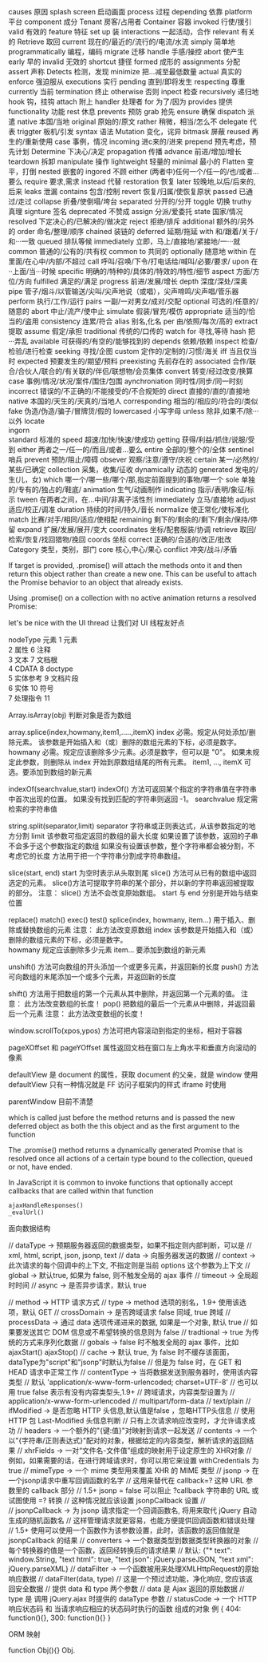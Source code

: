 causes 		原因
splash screen 	启动画面
process 	过程 
depending 	依靠
platform 	平台
component 	成分
Tenant 		房客/占用者
Container 	容器
invoked 	行使/援引
valid 		有效的
feature 	特征
set up 		装
interactions 	一起活动，合作
relevant 	有关的
Retrieve  	取回
current 	现在的/最近的/流行的/电流/水流
simply 		简单地
programmatically  	编程，编码
migrate 	迁移
handle 		手感/操控
abort 		使产生
early 		早的
invalid 	无效的
shortcut	捷径
formed 		成形的
assignments 	分配
assert 		声称
Detects		检测，发现
minimize 	把...减至最低数量
actual		真实的
enforce		强迫服从
executions 	实行
pending 	直到/即将发生
respecting  尊重
currently	当前
termination	终止
otherwise	否则
inpect		检查
recursively 递归地
hook		钩，挂钩
attach 		附上
handler 	处理者
for			为了/因为
provides 	提供
functionality 功能
rest 		休息
prevents 	预防
grab		抢先
ensure		确保
dispatch	派遣
native 		本国/当地
original 	原始的/原文
rather		稍微，相当/怎么不
delegate	代表
triggter 	板机/引发
syntax		语法
Mutation   	变化，诧异
bitmask 	屏蔽
reused		再生的/重新使用
case		事例，情况
incoming 	进c来的/进来
prepend		预先考虑，预先计划
Determine	下决心/决定
propagation	传播
advance		前进/增加/增长
teardown 	拆卸
manipulate	操作
lightweight	轻量的
minimal 	最小的
Flatten		变平，打倒
nested 		嵌套的
ingored		不顾
either		(两者中)任何一个/任一的/也/或者...要么
require		要求,需求
instead		代替
restoration	恢复
later		较晚地,以后/后来的,后来
leaks		泄漏
contains	包含/控制
revert 		恢复/归属/使恢复原状
passed		已通过/走过
collapse	折叠/使倒塌/垮台
separated 	分开的/分开
toggle		切换
truthy		真理
signture 	签名
deprecated 	不赞成
assign		分派/爱委托
state		国家/情况
resolved 	下定决心的/已解决的/做决定
reject 		拒绝/排斥
additional 	额外的/另外的
order		命名/整理/顺序
chained		装链的
deferred 	延期/拖延
with		和/跟着/关于/和···一致
queued		排队等候
immediately	立即，马上/直接地/紧接地/一···就
common 		普通的/公有的/共有权
common to 	共同的
optionally	随意地
within 		在里面/在心中/内部/不超过
call		呼叫/召唤/下令/打电话给/喊叫/必要/要求/
upon		在··上面/当···时候
specific	明确的/特种的/具体的/特效的/特性/细节
aspect		方面/方位/方向
fulfilled	满足的/满足
progress 	前进/发展/增长
depth		深度/深处/深奥
pipe		管子/烟斗/以管输送/尖叫/尖声地说（或唱），尖声啼鸣/尖声唱/管乐器
perform 	执行/工作/运行
pairs		一副/一对男女/成对/交配
optional	可选的/任意的/随意的
abort  		中止/流产/使中止
simulate	假装/冒充/模仿
appropriate	适当的/恰当的/盗用
consistency	连累/符合
alias		别名,化名
per			由/依照/每次/高的
extract		提取
assume 		假定/承担
traditional	传统的/口传的
watch for 	寻找,等待
hash		把···弄乱 
available	可获得的/有空的/能够找到的
depends		依赖/依赖
inspect		检查/检验/进行检查
seeking		寻找/企图
custom		定作的/定制的/习惯/海关
iff			当且仅当时
expected	预要发生的/期望/预料
preexisting	先前存在的
associated	合作/联合/合伙人/联合的/有关联的/伴侣/联想物/会员集体
convert		转变/经过改变/换算
case 		事例/情况/状况/案件/围住/包围
aynchroniation 	同时性/同步/同一时刻
incorrect 	错误的/不正确的/不能接受的/不合规矩的
direct		直接的/直的/直接地
native		本国的/天生的/天真的/当地人
corresponding 		相当的/相应的/符合的/类似
fake		伪造/伪造/骗子/冒牌货/假的
lowercased	小写字母
unless 		除非,如果不/除···以外
locate		
ingorn 		
standard  	标准的
speed		超速/加快/快速/使成功
getting 	获得/利益/抓住/说服/受到
either		两者之一/任一的/而且/或者...要么
entire		全部的/整个的/全体
sentinel	哨兵
prevent		预防/阻止/障碍
obsever		观察/注意/遵守/庆祝
certain		某一/必然的/某些/已确定
collection	采集，收集/征收
dynamically 动态的
generated 	发电的/生(儿，女)
which		哪一个/哪一些/哪个/那,指定前面提到的事物/哪一个
sole		单独的/专有的/独占的/鞋底/
animation 	生气/动画制作
indicating 	指示/表明/象征/标示
tween 		在两者之间，在…中间/非离子活性剂
immediately	立马/直接地
adjust		适应/校正/调准
duration	持续的时间/持久/音长
normalize	使正常化/使标准化
match		比赛/对手/相同/适应/使相配
remaining	剩下的/剩余的/剩下/剩余/保持/停留
expand		扩展/发展/展开/变大
coordinates 坐标/配套服装/协调
retrieve 	取回/检索/恢复/找回猎物/挽回
coords 		坐标
correct		正确的/合适的/改正/批改
Category	类型，类别，部门
core		核心,中心/果心
conflict	冲突/战斗/矛盾


If target is provided, .promise() will attach the methods onto it and then return this object rather than create a new one. This can be useful to attach the Promise behavior to an object that already exists.


Using .promise() on a collection with no active animation returns a resolved Promise:







let's be nice with the UI thread
让我们对 UI 线程友好点


nodeType 元素 
1 元素  
2 属性      6 注释      
3 文本      7 文档根    
4 CDATA     8 doctype   
5 实体参考  9 文档片段  
6 实体      10 符号      
7 处理指令  11







Array.isArray(obj)
	判断对象是否为数组


array.splice(index,howmany,item1,.....,itemX)
	index				必需。规定从何处添加/删除元素。
						该参数是开始插入和（或）删除的数组元素的下标，必须是数字。
	howmany				必需。规定应该删除多少元素。必须是数字，但可以是 "0"。
						如果未规定此参数，则删除从 index 开始到原数组结尾的所有元素。
	item1, ..., itemX	可选。要添加到数组的新元素	


indexOf(searchvalue,start)
	indexOf() 方法可返回某个指定的字符串值在字符串中首次出现的位置。
	如果没有找到匹配的字符串则返回 -1。
	searchvalue 规定需检索的字符串值

string.split(separator,limit)
	separator	字符串或正则表达式，从该参数指定的地方分割
	limit	该参数可指定返回的数组的最大长度
		如果设置了该参数，返回的子串不会多于这个参数指定的数组
		如果没有设置该参数，整个字符串都会被分割，不考虑它的长度
	方法用于把一个字符串分割成字符串数组。

slice(start, end)
	start 为空时表示从头取到尾
	slice() 方法可从已有的数组中返回选定的元素。
	slice()方法可提取字符串的某个部分，并以新的字符串返回被提取的部分。
	注意： slice() 方法不会改变原始数组。
	start 与 end 分别是开始与结束位置



replace()
match()
exec()
test()
splice(index, howmany, item...)
	用于插入、删除或替换数组的元素
	注意： 此方法改变原数组
	index  该参数是开始插入和（或）删除的数组元素的下标，必须是数字。	
	howmany 规定应该删除多少元素
	item...  要添加到数组的新元素

unshift() 
	方法可向数组的开头添加一个或更多元素，并返回新的长度
push()
	方法可向数组的末尾添加一个或多个元素，并返回新的长度

shift()
	方法用于把数组的第一个元素从其中删除，并返回第一个元素的值。
	注意： 此方法改变数组的长度！
pop()
	把数组的最后一个元素从中删除，并返回最后一个元素
	注意： 此方法改变数组的长度！

window.scrollTo(xpos,ypos) 方法可把内容滚动到指定的坐标，相对于容器

pageXOffset 和 pageYOffset 属性返回文档在窗口左上角水平和垂直方向滚动的像素

defaultView
	是 document 的属性，获取 document 的父亲，就是 window 
	使用 defaultView 只有一种情况就是 FF 访问子框架内的样式 iframe 时使用

parentWindow 目前不清楚


which is called just before the method returns and is passed the new deferred object as both the this object and as the first argument to the function

The .promise() method returns a dynamically generated Promise that is resolved once all actions of a certain type bound to the collection, queued or not, have ended.




In JavaScript it is common to invoke functions that optionally accept callbacks that are called within that function

	ajaxHandleResponses()
	_evalUrl()


面向数据结构

// dataType -> 预期服务器返回的数据类型，如果不指定则内部判断，可以是
// 	xml, html, script, json, jsonp, text
// data -> 向服务器发送的数据
// context -> 此次请求的每个回调中的上下文, 不指定则是当前 options 这个参数为上下文
// global -> 默认true, 如果为 false, 则不触发全局的 ajax 事件
// timeout -> 全局超时时间
// async -> 是否异步请求，默认 true 

// method -> HTTP 请求方式
// type -> method 选项的别名，1.9+ 使用该选项，默认 GET
// crossDomain -> 是否跨域请求 false 同域, true 跨域 
// processData -> 通过 data 选项传递进来的数据, 如果是一个对象, 默认 true 
// 				如果要发送其它 DOM 信息或不希望转换的信息则为 false 
// tradtional -> true 为传统的方式来序列化数据
// gobals	-> false 时不触发全局的 ajax 事件，比如 ajaxStart() ajaxStop()
// cache 	-> 默认 true, 为 false 时不缓存该面面， dataType为"script"和"jsonp"时默认为false
// 			但是为 false 时，在 GET 和 HEAD 请求中正常工作
// contentType -> 当将数据发送到服务器时，使用该内容类型
// 		默认 'application/x-www-form-urlencoded; charset=UTF-8'
// 		也可以用 true false 表示有没有内容类型头,1.9+ 
// 		跨域请求，内容类型设置为
// 			application/x-www-form-urlencoded
// 			multipart/form-data
// 			text/plain
// ifModified -> 是否忽略 HTTP 头信息,默认值是false ，忽略HTTP头信息
// 			使用 HTTP 包 Last-Modified 头信息判断
// 			只有上次请求响应改变时，才允许请求成功
// headers -> 一个额外的"{键:值}"对映射到请求一起发送
// contents -> 一个以"{字符串/正则表达式}"配对的对象，根据给定的内容类型，解析请求的返回结果
// xhrFields -> 一对“文件名-文件值”组成的映射用于设定原生的 XHR对象
// 				例如，如果需要的话，在进行跨域请求时，你可以用它来设置 withCredentials 为 true 
// mimeType -> 一个 mime 类型用来覆盖 XHR 的 MIME 类型
// jsonp -> 在一个jsonp请求中重写回调函数的名字
// 			这用来替代在 callback=? 这种 URL 参数里的 callback 部分
// 			1.5+ jsonp = false 可以阻止 ?callback 字符串的 URL 或试图使用 =? 转换
// 			这种情况就应该设置 jsonpCallback 设置
// 		
// jsonpCallback -> 为 jsonp 请求指定一个回调函数名, 将用来取代 jQuery 自动生成的随机函数名
// 			这样管理请求就更容易，也能方便提供回调函数和错误处理
// 			1.5+ 使用可以使用一个函数作为该参数设置，此时，该函数的返回值就是 jsonpCallback 的结果
// converters -> 一个数据类型到数据类型转换器的对象
// 			每个转换器的值是一个函数，返回经转换后的请求结果
// 			默认: {"* text": window.String, "text html": true, "text json": jQuery.parseJSON, "text xml": jQuery.parseXML}
// dataFilter -> 一个函数被用来处理XMLHttpRequest的原始响应数据
// 			dataFilter(data, type)
// 			这是一个预过滤功能，净化响应, 您应该返回安全数据
// 			提供 data 和 type 两个参数
// 				data 是 Ajax 返回的原始数据
// 				type 是 调用 jQuery.ajax 时提供的 dataType 参数
// statusCode -> 一个 HTTP响应状态码 和 当请求响应相应的状态码时执行的函数 组成的对象
			例 { 404: function(){}, 300: function(){} }


ORM 映射

function Obj(){}
Obj.












